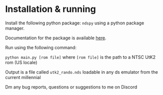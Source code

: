 # Installation & running
Install the following python package: ```ndspy``` 
using a python package manager.

Documentation for the package is available [here](https://ndspy.readthedocs.io/en/latest/).


Run using the following command: 

```python main.py [rom file]``` where ```[rom file]``` is the path to a NTSC UtK2 rom (US locale)

Output is a file called ```utk2_rando.nds``` loadable in any ds emulator from the current millennial

Dm any bug reports, questions or suggestions to me on Discord 